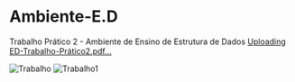 # Ambiente-E.D
Trabalho Prático 2 - Ambiente de Ensino de Estrutura de Dados
[Uploading ED-Trabalho-Prático2.pdf…]()

![Trabalho](https://github.com/Yan0606/Ambiente-ED/assets/116196986/4dee18c4-b54c-47f0-80d0-a2e751c36b21)
![Trabalho1](https://github.com/Yan0606/Ambiente-ED/assets/116196986/012adc9f-5d4d-467f-95ac-d1c6a3f0e84d)
